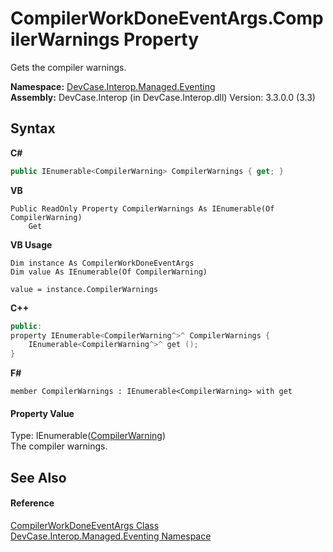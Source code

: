 # CompilerWorkDoneEventArgs.CompilerWarnings Property 
 

Gets the compiler warnings.

**Namespace:**&nbsp;<a href="N_DevCase_Interop_Managed_Eventing">DevCase.Interop.Managed.Eventing</a><br />**Assembly:**&nbsp;DevCase.Interop (in DevCase.Interop.dll) Version: 3.3.0.0 (3.3)

## Syntax

**C#**<br />
``` C#
public IEnumerable<CompilerWarning> CompilerWarnings { get; }
```

**VB**<br />
``` VB
Public ReadOnly Property CompilerWarnings As IEnumerable(Of CompilerWarning)
	Get
```

**VB Usage**<br />
``` VB Usage
Dim instance As CompilerWorkDoneEventArgs
Dim value As IEnumerable(Of CompilerWarning)

value = instance.CompilerWarnings

```

**C++**<br />
``` C++
public:
property IEnumerable<CompilerWarning^>^ CompilerWarnings {
	IEnumerable<CompilerWarning^>^ get ();
}
```

**F#**<br />
``` F#
member CompilerWarnings : IEnumerable<CompilerWarning> with get

```


#### Property Value
Type: IEnumerable(<a href="T_DevCase_Interop_Managed_CompilerWarning">CompilerWarning</a>)<br />The compiler warnings.

## See Also


#### Reference
<a href="T_DevCase_Interop_Managed_Eventing_CompilerWorkDoneEventArgs">CompilerWorkDoneEventArgs Class</a><br /><a href="N_DevCase_Interop_Managed_Eventing">DevCase.Interop.Managed.Eventing Namespace</a><br />